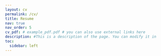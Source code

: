 ```yaml
---
layout: cv
permalink: /cv/
title: Resume
nav: true
nav_order: 5
cv_pdf: # example_pdf.pdf # you can also use external links here
description: #This is a description of the page. You can modify it in '_pages/cv.md'. You can also change or remove the top pdf download button.
toc:
  sidebar: left
---
```

